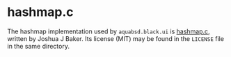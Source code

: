 # hashmap.c

The hashmap implementation used by `aquabsd.black.ui` is [hashmap.c](https://github.com/tidwall/hashmap.c), written by Joshua J Baker.
Its license (MIT) may be found in the `LICENSE` file in the same directory.
